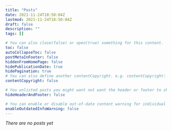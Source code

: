 ```yaml
---
title: "Posts"
date: 2021-11-24T18:50:04Z
lastmod: 2021-11-24T18:50:04Z
draft: false
description: ""
tags: []

# You can also close(false) or open(true) something for this content.
toc: false
autoCollapseToc: false
postMetaInFooter: false
hiddenFromHomePage: false
hidePublicationDate: true
hidePagination: true
# You can also define another contentCopyright. e.g. contentCopyright: "This is another copyright."
contentCopyright: false

# You unlisted posts you might want not want the header or footer to show
hideHeaderAndFooter: false

# You can enable or disable out-of-date content warning for individual post.
enableOutdatedInfoWarning: false
---
```


*There are no posts yet*
